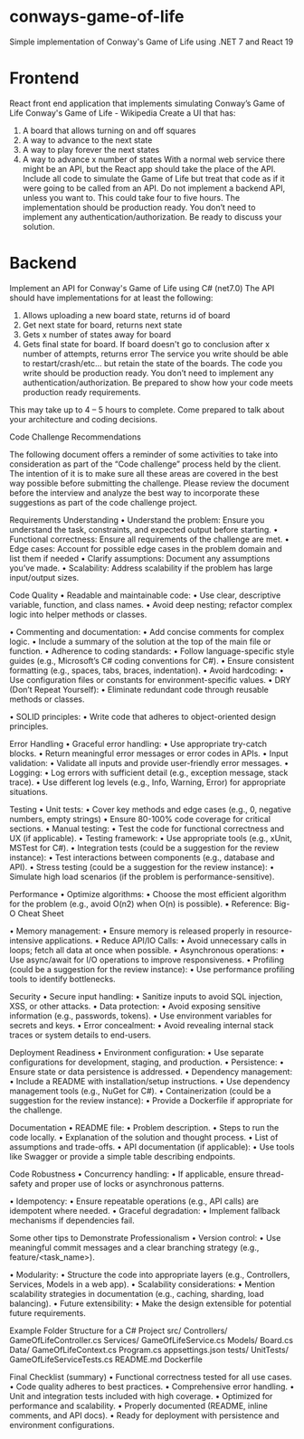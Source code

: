 # conways-game-of-life
Simple implementation of Conway's Game of Life using .NET 7 and React 19

# Frontend

React front end application that implements simulating Conway’s Game of Life Conway's Game
of Life - Wikipedia
Create a UI that has:
1. A board that allows turning on and off squares
2. A way to advance to the next state
3. A way to play forever the next states
4. A way to advance x number of states
With a normal web service there might be an API, but the React app should take the place of the API.
Include all code to simulate the Game of Life but treat that code as if it were going to be called from an
API. Do not implement a backend API, unless you want to.
This could take four to five hours. The implementation should be production ready. You don’t need to
implement any authentication/authorization. Be ready to discuss your solution.

# Backend
Implement an API for Conway's Game of Life using C# (net7.0)
The API should have implementations for at least the following:
1. Allows uploading a new board state, returns id of board
2. Get next state for board, returns next state
3. Gets x number of states away for board
4. Gets final state for board. If board doesn't go to conclusion after x number of attempts, returns
error
The service you write should be able to restart/crash/etc... but retain the state of the boards.
The code you write should be production ready. You don’t need to implement any
authentication/authorization. Be prepared to show how your code meets production ready
requirements.

This may take up to 4 – 5 hours to complete. Come prepared to talk about your architecture and coding
decisions.

Code Challenge Recommendations

The following document offers a reminder of some activities to take into consideration as
part of the “Code challenge” process held by the client.
The intention of it is to make sure all these areas are covered in the best way possible
before submitting the challenge.
Please review the document before the interview and analyze the best way to incorporate
these suggestions as part of the code challenge project.

Requirements Understanding
• Understand the problem: Ensure you understand the task, constraints, and
expected output before starting.
• Functional correctness: Ensure all requirements of the challenge are met.
• Edge cases: Account for possible edge cases in the problem domain and list them if
needed
• Clarify assumptions: Document any assumptions you’ve made.
• Scalability: Address scalability if the problem has large input/output sizes.

Code Quality
• Readable and maintainable code:
• Use clear, descriptive variable, function, and class names.
• Avoid deep nesting; refactor complex logic into helper methods or
classes.

• Commenting and documentation:
• Add concise comments for complex logic.
• Include a summary of the solution at the top of the main file or function.
• Adherence to coding standards:
• Follow language-specific style guides (e.g., Microsoft’s C# coding
conventions for C#).
• Ensure consistent formatting (e.g., spaces, tabs, braces, indentation).
• Avoid hardcoding:
• Use configuration files or constants for environment-specific values.
• DRY (Don’t Repeat Yourself):
• Eliminate redundant code through reusable methods or classes.

• SOLID principles:
• Write code that adheres to object-oriented design principles.

Error Handling
• Graceful error handling:
• Use appropriate try-catch blocks.
• Return meaningful error messages or error codes in APIs.
• Input validation:
• Validate all inputs and provide user-friendly error messages.
• Logging:
• Log errors with sufficient detail (e.g., exception message, stack trace).
• Use different log levels (e.g., Info, Warning, Error) for appropriate
situations.

Testing
• Unit tests:
• Cover key methods and edge cases (e.g., 0, negative numbers, empty
strings)
• Ensure 80-100% code coverage for critical sections.
• Manual testing:
• Test the code for functional correctness and UX (if applicable).
• Testing framework:
• Use appropriate tools (e.g., xUnit, MSTest for C#).
• Integration tests (could be a suggestion for the review instance):
• Test interactions between components (e.g., database and API).
• Stress testing (could be a suggestion for the review instance):
• Simulate high load scenarios (if the problem is performance-sensitive).

Performance
• Optimize algorithms:
• Choose the most efficient algorithm for the problem (e.g., avoid O(n2)
when O(n) is possible).
▪ Reference: Big-O Cheat Sheet

• Memory management:
• Ensure memory is released properly in resource-intensive applications.
• Reduce API/IO Calls:
• Avoid unnecessary calls in loops; fetch all data at once when possible.
• Asynchronous operations:
• Use async/await for I/O operations to improve responsiveness.
• Profiling (could be a suggestion for the review instance):
• Use performance profiling tools to identify bottlenecks.

Security
• Secure input handling:
• Sanitize inputs to avoid SQL injection, XSS, or other attacks.
• Data protection:
• Avoid exposing sensitive information (e.g., passwords, tokens).
• Use environment variables for secrets and keys.
• Error concealment:
• Avoid revealing internal stack traces or system details to end-users.

Deployment Readiness
• Environment configuration:
• Use separate configurations for development, staging, and production.
• Persistence:
• Ensure state or data persistence is addressed.
• Dependency management:
• Include a README with installation/setup instructions.
• Use dependency management tools (e.g., NuGet for C#).
• Containerization (could be a suggestion for the review instance):
• Provide a Dockerfile if appropriate for the challenge.

Documentation
• README file:
• Problem description.
• Steps to run the code locally.
• Explanation of the solution and thought process.
• List of assumptions and trade-offs.
• API documentation (if applicable):
• Use tools like Swagger or provide a simple table describing endpoints.

Code Robustness
• Concurrency handling:
• If applicable, ensure thread-safety and proper use of locks or
asynchronous patterns.

• Idempotency:
• Ensure repeatable operations (e.g., API calls) are idempotent where
needed.
• Graceful degradation:
• Implement fallback mechanisms if dependencies fail.

Some other tips to Demonstrate Professionalism
• Version control:
• Use meaningful commit messages and a clear branching strategy (e.g.,
feature/<task_name>).

• Modularity:
• Structure the code into appropriate layers (e.g., Controllers, Services,
Models in a web app).
• Scalability considerations:
• Mention scalability strategies in documentation (e.g., caching, sharding,
load balancing).
• Future extensibility:
• Make the design extensible for potential future requirements.

Example Folder Structure for a C# Project
src/
Controllers/
GameOfLifeController.cs
Services/
GameOfLifeService.cs
Models/
Board.cs
Data/
GameOfLifeContext.cs
Program.cs
appsettings.json
tests/
UnitTests/
GameOfLifeServiceTests.cs
README.md
Dockerfile

Final Checklist (summary)
• Functional correctness tested for all use cases.
• Code quality adheres to best practices.
• Comprehensive error handling.
• Unit and integration tests included with high coverage.
• Optimized for performance and scalability.
• Properly documented (README, inline comments, and API docs).
• Ready for deployment with persistence and environment configurations.